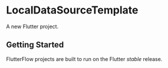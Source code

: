 # LocalDataSourceTemplate

A new Flutter project.

## Getting Started

FlutterFlow projects are built to run on the Flutter _stable_ release.
